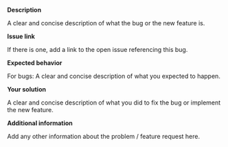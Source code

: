**Description**

A clear and concise description of what the bug or the new feature is.

**Issue link**

If there is one, add a link to the open issue referencing this bug.

**Expected behavior**

For bugs: A clear and concise description of what you expected to happen.

**Your solution**

A clear and concise description of what you did to fix the bug or implement the new feature.

**Additional information**

Add any other information about the problem / feature request here.

